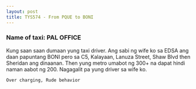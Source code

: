 ```yaml
---
layout: post
title: TYS574 - From PQUE to BONI
---
```


### Name of taxi: PAL OFFICE

Kung saan saan dumaan yung taxi driver. Ang sabi ng wife ko sa EDSA ang daan papuntang BONI pero sa C5, Kalayaan, Lanuza Street, Shaw Blvd then Sheridan ang dinaanan. Then yung metro umabot ng 300+ na dapat hindi naman aabot ng 200. Nagagalit pa yung driver sa wife ko.

```Over charging, Rude behavior```
